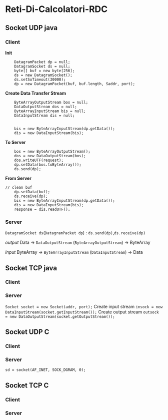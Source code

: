 # Reti-Di-Calcolatori-RDC
## Socket UDP java
### Client
**Init**
```
    DatagramPacket dp = null;
    DatagramSocket ds = null;
    byte[] buf = new byte[256];
    ds = new DatagramSocket();
    ds.setSoTimeout(30000);
    dp = new DatagramPacket(buf, buf.length, Saddr, port);
```
**Create Data Transfer Stream**
```
    ByteArrayOutputStream bos = null;
    DataOutputStream dos = null;
    ByteArrayInputStream bis = null;
    DataInputStream dis = null;


    bis = new ByteArrayInputStream(dp.getData());
    dis = new DataInputStream(bis);
```
**To Server**
```
    bos = new ByteArrayOutputStream();
    dos = new DataOutputStream(bos);
    dos.writeUTF(request);
    dp.setData(bos.toByteArray());
    ds.send(dp);
```
**From Server**
```
// clean buf
    dp.setData(buf);
    ds.receive(dp);
    bis = new ByteArrayInputStream(dp.getData());
    dis = new DataInputStream(bis);
    response = dis.readUTF();
```
### Server
`DatagramSocket ds`(`DatagramPacket dp`) : `ds.send(dp)`,`ds.receive(dp)`

*output* Data -> `DataOutputStream` (`ByteArrayOutputStream`) -> ByteArray 

*input* ByteArray -> `ByteArrayInputStream` (`DataInputStream`) -> Data

## Socket TCP java
### Client
### Server
`Socket socket = new Socket(addr, port);`
Create input stream
`insock = new DataInputStream(socket.getInputStream());`
Create output stream
`outsock = new DataOutputStream(socket.getOutputStream());`

## Socket UDP C
### Client
### Server
`sd = socket(AF_INET, SOCK_DGRAM, 0);`

## Socket TCP C
### Client
### Server
